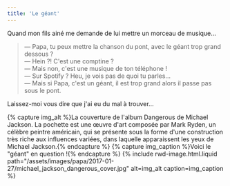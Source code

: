 ```yaml
---
title: 'Le géant'
---
```


Quand mon fils ainé me demande de lui mettre un morceau de musique…

<!-- more -->

> — Papa, tu peux mettre la chanson du pont, avec le géant trop grand dessous
> ?  
> — Hein ?! C'est une comptine ?  
> — Mais non, c'est une musique de ton téléphone !  
> — Sur Spotify ? Heu, je vois pas de quoi tu parles…  
> — Mais si Papa, c'est un géant, il est trop grand alors il passe pas sous le
> pont.

Laissez-moi vous dire que j'ai eu du mal à trouver…

{% capture img_alt %}La couverture de l'album Dangerous de Michael Jackson. La
pochette est une œuvre d'art composée par Mark Ryden, un célèbre peintre
américain, qui se présente sous la forme d'une construction très riche aux
influences variées, dans laquelle apparaissent les yeux de Michael
Jackson.{% endcapture %} {% capture img_caption %}Voici le "géant" en question
!{% endcapture %} {% include rwd-image.html.liquid
path="/assets/images/papa/2017-01-27/michael_jackson_dangerous_cover.jpg"
alt=img_alt
caption=img_caption
%}
